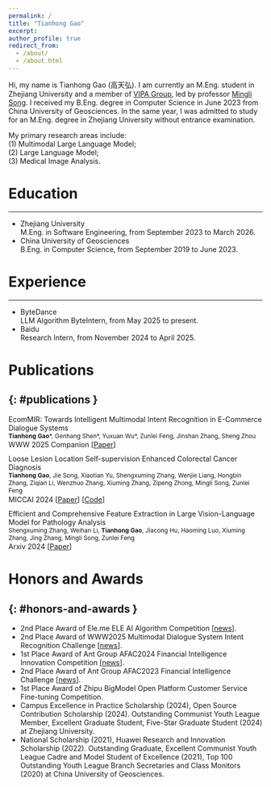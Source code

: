 ```yaml
---
permalink: /
title: "Tianhong Gao"
excerpt: 
author_profile: true
redirect_from: 
  - /about/
  - /about.html
---
```


Hi, my name is Tianhong Gao (高天弘). I am currently an M.Eng. student in Zhejiang University and a member of [VIPA Group](https://www.vipazoo.cn), led by professor [Mingli Song](https://person.zju.edu.cn/msong). I received my B.Eng. degree in Computer Science in June 2023 from China University of Geosciences. In the same year, I was admitted to study for an M.Eng. degree in Zhejiang University without entrance examination.

My primary research areas include:  
(1) Multimodal Large Language Model;  
(2) Large Language Model;  
(3) Medical Image Analysis.

# Education
---
* Zhejiang University  
  M.Eng. in Software Engineering, from September 2023 to March 2026.      
* China University of Geosciences  
  B.Eng. in Computer Science, from September 2019 to June 2023.

# Experience
---
* ByteDance   
  LLM Algorithm ByteIntern, from May 2025 to present.
* Baidu   
  Research Intern, from November 2024 to April 2025.

# Publications
{: #publications }
---
<div style="margin-bottom: 0.8em;">
  <p style="margin: 0;">EcomMIR: Towards Intelligent Multimodal Intent Recognition in E-Commerce Dialogue Systems</p>
  <p style="margin: 0; font-size: 0.85em;">
    <strong>Tianhong Gao</strong>*, Genhang Shen*, Yuxuan Wu*, Zunlei Feng, Jinshan Zhang, Sheng Zhou
  </p>
  <p style="margin: 0.1em 0 0;">WWW 2025 Companion
    [<a href="https://dl.acm.org/doi/10.1145/3701716.3718371" target="_blank">Paper</a>]
  </p>
</div>

<div style="margin-bottom: 0.8em;">
  <p style="margin: 0;">Loose Lesion Location Self-supervision Enhanced Colorectal Cancer Diagnosis</p>
  <p style="margin: 0; font-size: 0.85em;">
    <strong>Tianhong Gao</strong>, Jie Song, Xiaotian Yu, Shengxuming Zhang, Wenjie Liang, Hongbin Zhang, 
    Ziqian Li, Wenzhuo Zhang, Xiuming Zhang, Zipeng Zhong, Mingli Song, Zunlei Feng
  </p>
  <p style="margin: 0.1em 0 0;">MICCAI 2024
    [<a href="https://link.springer.com/chapter/10.1007/978-3-031-72120-5_39" target="_blank">Paper</a>]
    [<a href="https://github.com/Gaotianhong/LooseLocationSS" target="_blank">Code</a>]
  </p>
</div>

<div style="margin-bottom: 1.25em;">
  <p style="margin: 0;">Efficient and Comprehensive Feature Extraction in Large Vision-Language Model for Pathology Analysis</p>
  <p style="margin: 0; font-size: 0.85em;">
    Shengxuming Zhang, Weihan Li, <strong>Tianhong Gao</strong>, Jiacong Hu, Haoming Luo, Xiuming Zhang, Jing Zhang, Mingli Song, Zunlei Feng
  </p>
  <p style="margin: 0.1em 0 0;">Arxiv 2024
    [<a href="https://arxiv.org/abs/2412.09521" target="_blank">Paper</a>]
  </p>
</div>

<!-- <div style="margin-bottom: 0.8em;">
  <p style="margin: 0;">Artificial Intelligence in Digital Pathology Diagnosis and Analysis: Technologies, Challenges, and Future Prospects</p>
  <p style="margin: 0; font-size: 0.85em;">
    Xiuming Zhang*, <strong>Tianhong Gao</strong>*, Qiuyu Cai*, Jiabin Xia, Yuning Sun, Jian Yang, Weihan Li, Shengxuming Zhang, Hengrui Lou, Xiaotian Yu, Kaiwen Hu, Jingwen Ye, Jinxing Zhang, Jie Lei, Lechao Cheng, Linjie Xu, Qing Chen, Hexiang Wang, Meifu Gan, Cheng Lu, Nan Pu, Mingli Song, Xin Chen, Wenjie Liang, Chaoqing Xu, Zaiyi Liu, Jing Zhang, Lv Han, Zunlei Feng

  </p>
  <p style="margin: 0.1em 0 0;">MMR 2025 (under review)
  </p>
</div> -->

# Honors and Awards
{: #honors-and-awards }
---
* 2nd Place Award of Ele.me ELE AI Algorithm Competition [[news](https://mp.weixin.qq.com/s/-xtekt3BPioQlpLAz0e8bQ)].
* 2nd Place Award of WWW2025 Multimodal Dialogue System Intent Recognition Challenge [[news](https://www.geekpark.net/news/348829)].
* 1st Place Award of Ant Group AFAC2024 Financial Intelligence Innovation Competition [[news](https://mp.weixin.qq.com/s/jIvdehcpB59IoZDS0Ii4ZA)].
* 2nd Place Award of Ant Group AFAC2023 Financial Intelligence Challenge [[news](https://mp.weixin.qq.com/s?__biz=MzA3NTg3MjgxNg==&mid=2650419703&idx=2&sn=4bd776245eaad2a115212b00c9b3e2c1&chksm=868136dde78f8fccdffc5498483dc17b51d2b6ab9083c1eb14b1209eb6cc8a9c7d8e131d1f7d&scene=126&sessionid=1726304449#rd)].
* 1st Place Award of Zhipu BigModel Open Platform Customer Service Fine-tuning Competition.
* Campus Excellence in Practice Scholarship (2024), Open Source Contribution Scholarship (2024). Outstanding Communist Youth League Member, Excellent Graduate Student, Five-Star Graduate Student (2024) at Zhejiang University.
* National Scholarship (2021), Huawei Research and Innovation Scholarship (2022). Outstanding Graduate, Excellent Communist Youth League Cadre and Model Student of Excellence (2021), Top 100 Outstanding Youth League Branch Secretaries and Class Monitors (2020) at China University of Geosciences.
